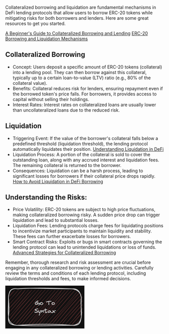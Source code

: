 Collateralized borrowing and liquidation are fundamental mechanisms in DeFi lending protocols that allow users to borrow ERC-20 tokens while mitigating risks for both borrowers and lenders. Here are some great resources to get you started. 

[A Beginner's Guide to Collateralized Borrowing and Lending](https://milkroad.com/borrow/collateralized-loan/)
[ERC-20 Borrowing and Liquidation Mechanisms](https://cryptozombies.io/videos/en/2023-08-04-crypto-news-for-curve-liquidation-bald-leetswap-consensys)

## Collateralized Borrowing

- Concept: Users deposit a specific amount of ERC-20 tokens (collateral) into a lending pool. They can then borrow against this collateral, typically up to a certain loan-to-value (LTV) ratio (e.g., 80% of the collateral value).
- Benefits: Collateral reduces risk for lenders, ensuring repayment even if the borrowed token's price falls. For borrowers, it provides access to capital without selling their holdings.
- Interest Rates: Interest rates on collateralized loans are usually lower than uncollateralized loans due to the reduced risk.

## Liquidation

- Triggering Event: If the value of the borrower's collateral falls below a predefined threshold (liquidation threshold), the lending protocol automatically liquidates their position. [Understanding Liquidation in DeFi](https://cointelegraph.com/news/cointelegraph-consulting-defi-hit-by-a-tsunami-of-liquidations-in-may)
- Liquidation Process: A portion of the collateral is sold to cover the outstanding loan, along with any accrued interest and liquidation fees. The remaining collateral is returned to the borrower. 
- Consequences: Liquidation can be a harsh process, leading to significant losses for borrowers if their collateral price drops rapidly. [How to Avoid Liquidation in DeFi Borrowing](https://coinmarketcap.com/alexandria/glossary/liquidation)

## Understanding the Risks:

- Price Volatility: ERC-20 tokens are subject to high price fluctuations, making collateralized borrowing risky. A sudden price drop can trigger liquidation and lead to substantial losses.
- Liquidation Fees: Lending protocols charge fees for liquidating positions to incentivize market participants to maintain liquidity and stability. These fees can further exacerbate losses for borrowers.
- Smart Contract Risks: Exploits or bugs in smart contracts governing the lending protocol can lead to unintended liquidations or loss of funds.
[Advanced Strategies for Collateralized Borrowing](https://fxdailyreport.com/yearn-finance-yfi-faces-40-drop-and-4-7m-liquidations-in-24-hours/)

Remember, thorough research and risk assessment are crucial before engaging in any collateralized borrowing or lending activities. Carefully review the terms and conditions of each lending protocol, including liquidation thresholds and fees, to make informed decisions.

[<img alt="start here" width="250px" src="../../images/syntax.png" />](./Syntax.md)